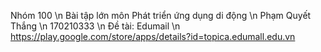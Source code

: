 Nhóm 100 \n
Bài tập lớn môn Phát triển ứng dụng di động \n
Phạm Quyết Thắng \n
170210333 \n
Đề tài: Edumail \n
https://play.google.com/store/apps/details?id=topica.edumall.edu.vn
